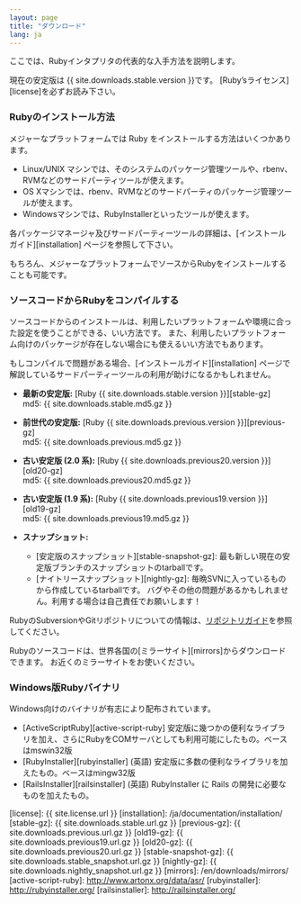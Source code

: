 ```yaml
---
layout: page
title: "ダウンロード"
lang: ja
---
```


ここでは、Rubyインタプリタの代表的な入手方法を説明します。

現在の安定版は {{ site.downloads.stable.version }}です。
[Ruby’sライセンス][license]を必ずお読み下さい。

### Rubyのインストール方法

メジャーなプラットフォームでは Ruby をインストールする方法はいくつかあります。

* Linux/UNIX マシンでは、そのシステムのパッケージ管理ツールや、rbenv、RVMなどのサードパーティツールが使えます。
* OS Xマシンでは、rbenv、RVMなどのサードパーティのパッケージ管理ツールが使えます。
* Windowsマシンでは、RubyInstallerといったツールが使えます。

各パッケージマネージャ及びサードパーティーツールの詳細は、[インストールガイド][installation] ページを参照して下さい。

もちろん、メジャーなプラットフォームでソースからRubyをインストールすることも可能です。

### ソースコードからRubyをコンパイルする

ソースコードからのインストールは、利用したいプラットフォームや環境に合った設定を使うことができる、いい方法です。
また、利用したいプラットフォーム向けのパッケージが存在しない場合にも使えるいい方法でもあります。

もしコンパイルで問題がある場合、[インストールガイド][installation] ページで解説しているサードパーティーツールの利用が助けになるかもしれません。

* **最新の安定版:**
  [Ruby {{ site.downloads.stable.version }}][stable-gz]<br>
  md5: {{ site.downloads.stable.md5.gz }}

* **前世代の安定版:**
  [Ruby {{ site.downloads.previous.version }}][previous-gz]<br>
  md5: {{ site.downloads.previous.md5.gz }}

* **古い安定版 (2.0 系):**
  [Ruby {{ site.downloads.previous20.version }}][old20-gz]<br>
  md5: {{ site.downloads.previous20.md5.gz }}

* **古い安定版 (1.9 系):**
  [Ruby {{ site.downloads.previous19.version }}][old19-gz]<br>
  md5: {{ site.downloads.previous19.md5.gz }}

* **スナップショット:**
  * [安定版のスナップショット][stable-snapshot-gz]:
    最も新しい現在の安定版ブランチのスナップショットのtarballです。
  * [ナイトリースナップショット][nightly-gz]:
    毎晩SVNに入っているものから作成しているtarballです。
    バグやその他の問題があるかもしれません。利用する場合は自己責任でお願いします！

RubyのSubversionやGitリポジトリについての情報は、[リポジトリガイド](/ja/documentation/repository-guide)を参照してください。

Rubyのソースコードは、世界各国の[ミラーサイト][mirrors]からダウンロードできます。
お近くのミラーサイトをお使いください。

### Windows版Rubyバイナリ

Windows向けのバイナリが有志により配布されています。

* [ActiveScriptRuby][active-script-ruby]
  安定版に幾つかの便利なライブラリを加え、さらにRubyをCOMサーバとしても利用可能にしたもの。ベースはmswin32版
* [RubyInstaller][rubyinstaller] (英語)
  安定版に多数の便利なライブラリを加えたもの。ベースはmingw32版
* [RailsInstaller][railsinstaller] (英語)
  RubyInstaller に Rails の開発に必要なものを加えたもの。



[license]: {{ site.license.url }}
[installation]: /ja/documentation/installation/
[stable-gz]:   {{ site.downloads.stable.url.gz }}
[previous-gz]: {{ site.downloads.previous.url.gz }}
[old19-gz]:      {{ site.downloads.previous19.url.gz }}
[old20-gz]:      {{ site.downloads.previous20.url.gz }}
[stable-snapshot-gz]: {{ site.downloads.stable_snapshot.url.gz }}
[nightly-gz]: {{ site.downloads.nightly_snapshot.url.gz }}
[mirrors]: /en/downloads/mirrors/
[active-script-ruby]: http://www.artonx.org/data/asr/
[rubyinstaller]: http://rubyinstaller.org/
[railsinstaller]: http://railsinstaller.org/
